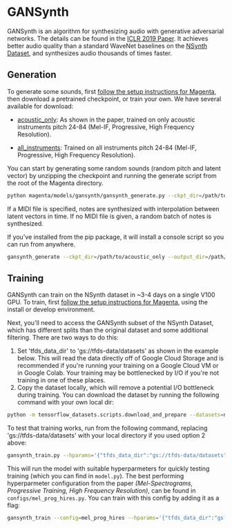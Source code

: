 # GANSynth

GANSynth is an algorithm for synthesizing audio with generative adversarial networks.
The details can be found in the [ICLR 2019 Paper](https://openreview.net/forum?id=H1xQVn09FX). It achieves better audio quality than a standard WaveNet baselines on the [NSynth Dataset](https://magenta.tensorflow.org/datasets/nsynth), and synthesizes audio thousands of times faster.

## Generation

To generate some sounds, first [follow the setup instructions for Magenta](https://github.com/tensorflow/magenta/blob/main/README.md), then download a pretrained checkpoint, or train your own. We have several available for download:

* [acoustic_only](https://storage.googleapis.com/magentadata/models/gansynth/acoustic_only.zip): As shown in the paper, trained on only acoustic instruments pitch 24-84 (Mel-IF, Progressive, High Frequency Resolution).

* [all_instruments](https://storage.googleapis.com/magentadata/models/gansynth/all_instruments.zip): Trained on all instruments pitch 24-84 (Mel-IF, Progressive, High Frequency Resolution).

You can start by generating some random sounds (random pitch and latent vector) by unzipping the checkpoint and running the generate script from the root of the Magenta directory.

```bash
python magenta/models/gansynth/gansynth_generate.py --ckpt_dir=/path/to/acoustic_only --output_dir=/path/to/output/dir --midi_file=/path/to/file.mid
```

If a MIDI file is specified, notes are synthesized with interpolation between latent vectors in time. If no MIDI file is given, a random batch of notes is synthesized.

If you've installed from the pip package, it will install a console script so you can run from anywhere.
```bash
gansynth_generate --ckpt_dir=/path/to/acoustic_only --output_dir=/path/to/output/dir --midi_file=/path/to/file.mid
```


## Training

GANSynth can train on the NSynth dataset in ~3-4 days on a single V100 GPU. To train, first [follow the setup instructions for Magenta](https://github.com/tensorflow/magenta/blob/main/README.md), using the install or develop environment.

Next, you'll need to access the GANSynth subset of the NSynth Dataset, which has different splits than the original dataset and some additional filtering. There are two ways to do this:

1. Set 'tfds_data_dir' to 'gs://tfds-data/datasets' as shown in the example below. This will read the data directly off of Google Cloud Storage and is recommended if you're running your training on a Google Cloud VM or in Google Colab. Your training may be bottlenecked by I/O if you're not training in one of these places.
1. Copy the dataset locally, which will remove a potential I/O bottleneck during training. You can download the dataset by running the following command with your own local dir:

```bash
python -m tensorflow_datasets.scripts.download_and_prepare --datasets=nsynth/gansynth_subset --tfds_dir=/path/to/local/dir
```

To test that training works, run from the following command, replacing 'gs://tfds-data/datasets' with your local directory if you used option 2 above:

```bash
gansynth_train.py --hparams='{"tfds_data_dir":"gs://tfds-data/datasets", "train_root_dir":"/tmp/gansynth/train"}'
```

This will run the model with suitable hyperparmeters for quickly testing training (which you can find in `model.py`). The best performing hyperparmeter configuration from the paper _(Mel-Spectrograms, Progressive Training, High Frequency Resolution)_, can be found in `configs/mel_prog_hires.py`. You can train with this config by adding it as a flag:

```bash
gansynth_train --config=mel_prog_hires --hparams='{"tfds_data_dir":"gs://tfds-data/datasets" "train_root_dir":"/tmp/gansynth/train"}'
```
